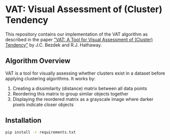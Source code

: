 # VAT: Visual Assessment of (Cluster) Tendency

This repository contains our implementation of the VAT algorithm as described in the paper ["VAT: A Tool for Visual Assessment of (Cluster) Tendency"](https://www.researchgate.net/publication/3950332_VAT_A_tool_for_visual_assessment_of_cluster_tendency) by J.C. Bezdek and R.J. Hathaway.

## Algorithm Overview

VAT is a tool for visually assessing whether clusters exist in a dataset before applying clustering algorithms. It works by:
1. Creating a dissimilarity (distance) matrix between all data points
2. Reordering this matrix to group similar objects together
3. Displaying the reordered matrix as a grayscale image where darker pixels indicate closer objects

## Installation

```bash
pip install -r requirements.txt

